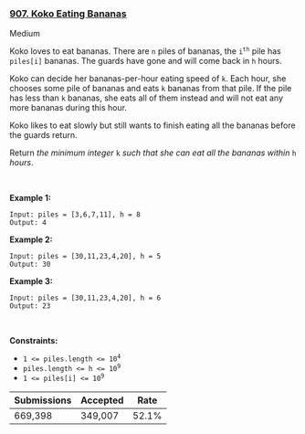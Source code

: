 ### [907. Koko Eating Bananas](https://leetcode.com/problems/koko-eating-bananas/)

Medium

Koko loves to eat bananas. There are `` n `` piles of bananas, the <code>i<sup>th</sup></code> pile has `` piles[i] `` bananas. The guards have gone and will come back in `` h `` hours.

Koko can decide her bananas-per-hour eating speed of `` k ``. Each hour, she chooses some pile of bananas and eats `` k `` bananas from that pile. If the pile has less than `` k `` bananas, she eats all of them instead and will not eat any more bananas during this hour.

Koko likes to eat slowly but still wants to finish eating all the bananas before the guards return.

Return _the minimum integer_ `` k `` _such that she can eat all the bananas within_ `` h `` _hours_.

 

<strong class="example">Example 1:</strong>

```
Input: piles = [3,6,7,11], h = 8
Output: 4
```

<strong class="example">Example 2:</strong>

```
Input: piles = [30,11,23,4,20], h = 5
Output: 30
```

<strong class="example">Example 3:</strong>

```
Input: piles = [30,11,23,4,20], h = 6
Output: 23
```

 

__Constraints:__

*   <code>1 <= piles.length <= 10<sup>4</sup></code>
*   <code>piles.length <= h <= 10<sup>9</sup></code>
*   <code>1 <= piles[i] <= 10<sup>9</sup></code>

| Submissions    | Accepted     | Rate   |
| -------------- | ------------ | ------ |
| 669,398 | 349,007 | 52.1% |